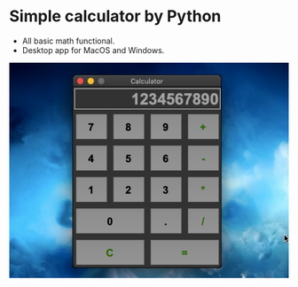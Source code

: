 # Simple calculator by Python
 
- All basic math functional.
- Desktop app for MacOS and Windows.

![Image](https://github.com/vlad-bb/py-calc/blob/main/project_py_calc.png)

